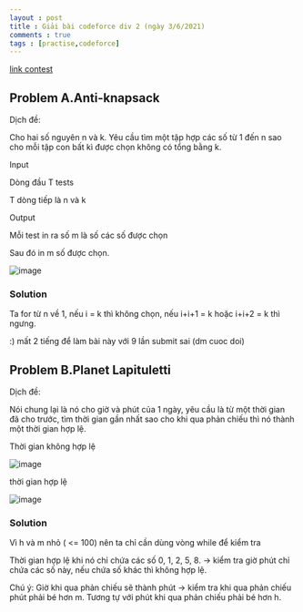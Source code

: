 ```yaml
---
layout : post
title : Giải bài codeforce div 2 (ngày 3/6/2021)
comments : true
tags : [practise,codeforce]
---
```

[link contest](https://codeforces.com/contest/1493)

## Problem A.Anti-knapsack
Dịch đề:

Cho hai số nguyên n và k. Yêu cầu tìm một tập hợp các số từ 1 đến n sao cho mỗi tập con bất kì được chọn
không có tổng bằng k.

Input

Dòng đầu T tests

T dòng tiếp là n và k

Output

Mỗi test in ra số m là số các số được chọn

Sau đó in m số được chọn.

![image](https://user-images.githubusercontent.com/69662229/110213639-b2ae0100-7e55-11eb-99b9-4cacbdf7cd9a.png)

### Solution
Ta for từ n về 1, nếu i = k thì không chọn, nếu i+i+1 = k hoặc i+i+2 = k thì ngưng.

:) mất 2 tiếng để làm bài này với 9 lần submit sai (dm cuoc doi)

## Problem B.Planet Lapituletti
Dịch đề:

Nói chung lại là nó cho giờ và phút của 1 ngày, yêu cầu là từ một thời gian đã cho trước, tìm thời gian gần nhất sao cho
khi qua phản chiếu thì nó thành một thời gian hợp lệ.

Thời gian không hợp lệ

![image](https://user-images.githubusercontent.com/69662229/110213764-467fcd00-7e56-11eb-8921-182e60893583.png)

thời gian hợp lệ

![image](https://user-images.githubusercontent.com/69662229/110213769-4c75ae00-7e56-11eb-87b8-09ee229bcbab.png)

### Solution
Vì h và m nhỏ ( <= 100) nên ta chỉ cần dùng vòng while để kiểm tra

Thời gian hợp lệ khi nó chỉ chứa các số 0, 1, 2, 5, 8. -> kiểm tra giờ phút chỉ chứa các số này, nếu chứa số khác thì không hợp lệ.

Chú ý: Giờ khi qua phản chiếu sẽ thành phút -> kiểm tra khi qua phản chiếu phút phải bé hơn m. Tương tự với phút khi qua phản chiếu phải
bé hơn h.
